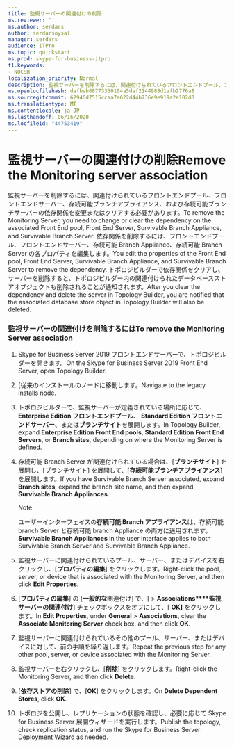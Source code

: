 ```yaml
---
title: 監視サーバーの関連付けの削除
ms.reviewer: ''
ms.author: serdars
author: serdarsoysal
manager: serdars
audience: ITPro
ms.topic: quickstart
ms.prod: skype-for-business-itpro
f1.keywords:
- NOCSH
localization_priority: Normal
description: 監視サーバーを削除するには、関連付けられているフロントエンドプール、フロントエンドサーバー、存続可能ブランチアプライアンス、および存続可能ブランチサーバーの依存関係を変更またはクリアする必要があります。 依存関係を削除するには、フロントエンドプール、フロントエンドサーバー、存続可能 Branch Appliance、存続可能 Branch Server の各プロパティを編集します。 トポロジビルダーで依存関係をクリアし、サーバーを削除すると、トポロジビルダー内の関連付けられたデータベースストアオブジェクトも削除されることが通知されます。
ms.openlocfilehash: dafbeb88773330164a5daf2144988d1afb2776a8
ms.sourcegitcommit: 62946d7515ccaa7a622d44b736e9e919a2e102d0
ms.translationtype: MT
ms.contentlocale: ja-JP
ms.lasthandoff: 06/16/2020
ms.locfileid: "44753419"
---
```

# <a name="remove-the-monitoring-server-association"></a><span data-ttu-id="670a0-105">監視サーバーの関連付けの削除</span><span class="sxs-lookup"><span data-stu-id="670a0-105">Remove the Monitoring server association</span></span>

<span data-ttu-id="670a0-106">監視サーバーを削除するには、関連付けられているフロントエンドプール、フロントエンドサーバー、存続可能ブランチアプライアンス、および存続可能ブランチサーバーの依存関係を変更またはクリアする必要があります。</span><span class="sxs-lookup"><span data-stu-id="670a0-106">To remove the Monitoring Server, you need to change or clear the dependency on the associated Front End pool, Front End Server, Survivable Branch Appliance, and Survivable Branch Server.</span></span> <span data-ttu-id="670a0-107">依存関係を削除するには、フロントエンドプール、フロントエンドサーバー、存続可能 Branch Appliance、存続可能 Branch Server の各プロパティを編集します。</span><span class="sxs-lookup"><span data-stu-id="670a0-107">You edit the properties of the Front End pool, Front End Server, Survivable Branch Appliance, and Survivable Branch Server to remove the dependency.</span></span> <span data-ttu-id="670a0-108">トポロジビルダーで依存関係をクリアし、サーバーを削除すると、トポロジビルダー内の関連付けられたデータベースストアオブジェクトも削除されることが通知されます。</span><span class="sxs-lookup"><span data-stu-id="670a0-108">After you clear the dependency and delete the server in Topology Builder, you are notified that the associated database store object in Topology Builder will also be deleted.</span></span>
  
### <a name="to-remove-the-monitoring-server-association"></a><span data-ttu-id="670a0-109">監視サーバーの関連付けを削除するには</span><span class="sxs-lookup"><span data-stu-id="670a0-109">To remove the Monitoring Server association</span></span>

1. <span data-ttu-id="670a0-110">Skype for Business Server 2019 フロントエンドサーバーで、トポロジビルダーを開きます。</span><span class="sxs-lookup"><span data-stu-id="670a0-110">On the Skype for Business Server 2019 Front End Server, open Topology Builder.</span></span>
    
2. <span data-ttu-id="670a0-111">[従来のインストールのノードに移動します。</span><span class="sxs-lookup"><span data-stu-id="670a0-111">Navigate to the legacy installs node.</span></span>
    
3. <span data-ttu-id="670a0-112">トポロジビルダーで、監視サーバーが定義されている場所に応じて、 **Enterprise Edition フロントエンドプール**、 **Standard Edition フロントエンドサーバー**、または**ブランチサイト**を展開します。</span><span class="sxs-lookup"><span data-stu-id="670a0-112">In Topology Builder, expand **Enterprise Edition Front End pools**, **Standard Edition Front End Servers**, or **Branch sites**, depending on where the Monitoring Server is defined.</span></span>
    
4. <span data-ttu-id="670a0-113">存続可能 Branch Server が関連付けられている場合は、[**ブランチサイト**] を展開し、[ブランチサイト] を展開して、[**存続可能ブランチアプライアンス**] を展開します。</span><span class="sxs-lookup"><span data-stu-id="670a0-113">If you have Survivable Branch Server associated, expand **Branch sites**, expand the branch site name, and then expand **Survivable Branch Appliances**.</span></span>
    
    > [!NOTE]
    > <span data-ttu-id="670a0-114">ユーザーインターフェイスの**存続可能 Branch アプライアンス**は、存続可能 branch Server と存続可能 branch Appliance の両方に適用されます。</span><span class="sxs-lookup"><span data-stu-id="670a0-114">**Survivable Branch Appliances** in the user interface applies to both Survivable Branch Server and Survivable Branch Appliance.</span></span> 
  
5. <span data-ttu-id="670a0-115">監視サーバーに関連付けられているプール、サーバー、またはデバイスを右クリックし、[**プロパティの編集**] をクリックします。</span><span class="sxs-lookup"><span data-stu-id="670a0-115">Right-click the pool, server, or device that is associated with the Monitoring Server, and then click **Edit Properties**.</span></span>
    
6. <span data-ttu-id="670a0-116">[**プロパティの編集**] の [**一般的な**関連付け] で、[  >  **Associations\*\*\*\*監視サーバーの関連付け**] チェックボックスをオフにして、[ **OK]** をクリックします。</span><span class="sxs-lookup"><span data-stu-id="670a0-116">In **Edit Properties**, under **General** > **Associations**, clear the **Associate Monitoring Server** check box, and then click **OK**.</span></span>
    
7. <span data-ttu-id="670a0-117">監視サーバーに関連付けられているその他のプール、サーバー、またはデバイスに対して、前の手順を繰り返します。</span><span class="sxs-lookup"><span data-stu-id="670a0-117">Repeat the previous step for any other pool, server, or device associated with the Monitoring Server.</span></span>
    
8. <span data-ttu-id="670a0-118">監視サーバーを右クリックし、[**削除**] をクリックします。</span><span class="sxs-lookup"><span data-stu-id="670a0-118">Right-click the Monitoring Server, and then click **Delete**.</span></span> 
    
9. <span data-ttu-id="670a0-119">[**依存ストアの削除**] で、[**OK**] をクリックします。</span><span class="sxs-lookup"><span data-stu-id="670a0-119">On **Delete Dependent Stores**, click **OK**.</span></span>
    
10. <span data-ttu-id="670a0-120">トポロジを公開し、レプリケーションの状態を確認し、必要に応じて Skype for Business Server 展開ウィザードを実行します。</span><span class="sxs-lookup"><span data-stu-id="670a0-120">Publish the topology, check replication status, and run the Skype for Business Server Deployment Wizard as needed.</span></span> 
    

